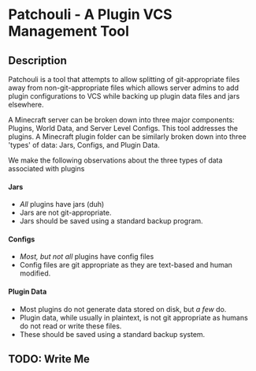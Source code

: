 # Patchouli - A Plugin VCS Management Tool

## Description
Patchouli is a tool that attempts to allow splitting of git-appropriate files away from non-git-appropriate files which allows server admins to add plugin configurations to VCS while backing up plugin data files and jars elsewhere.

A Minecraft server can be broken down into three major components: Plugins, World Data, and Server Level Configs. This tool addresses the plugins. A Minecraft plugin folder can be similarly broken down into three 'types' of data: Jars, Configs, and Plugin Data.

We make the following observations about the three types of data associated with plugins
#### Jars
- *All* plugins have jars (duh)
- Jars are not git-appropriate.
- Jars should be saved using a standard backup program.

#### Configs
- *Most, but not all* plugins have config files
- Config files are git appropriate as they are text-based and human modified.

#### Plugin Data
- Most plugins do not generate data stored on disk, but *a few* do.
- Plugin data, while usually in plaintext, is not git appropriate as humans do not read or write these files.
- These should be saved using a standard backup system.

## TODO: Write Me
